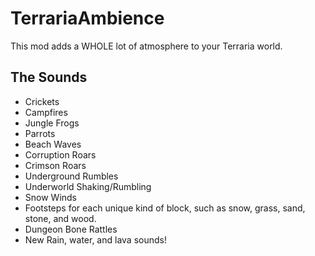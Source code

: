 # TerrariaAmbience
This mod adds a WHOLE lot of atmosphere to your Terraria world.

## The Sounds

- Crickets
- Campfires
- Jungle Frogs
- Parrots
- Beach Waves
- Corruption Roars
- Crimson Roars
- Underground Rumbles
- Underworld Shaking/Rumbling
- Snow Winds
- Footsteps for each unique kind of block, such as snow, grass, sand, stone, and wood.
- Dungeon Bone Rattles
- New Rain, water, and lava sounds!
